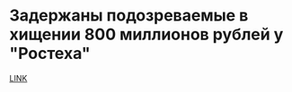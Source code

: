 # Задержаны подозреваемые в хищении 800 миллионов рублей у "Ростеха"



[LINK](https://varlamov.ru/1755036.html)